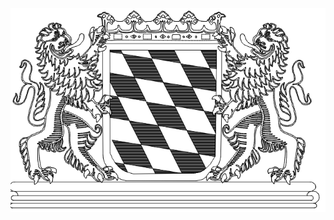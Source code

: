 ![image](https://github.com/frankyhub/LightBurn-MakerTour-2020/blob/master/M17%20Bayern/Bayern.png)

